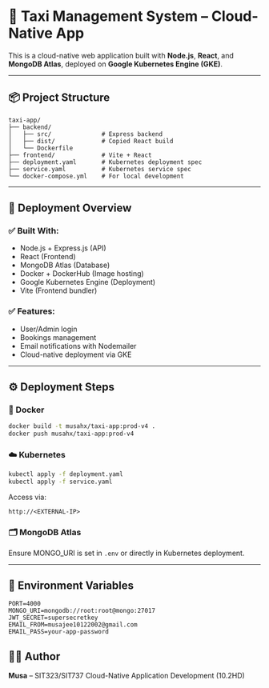 # 🚖 Taxi Management System – Cloud-Native App

This is a cloud-native web application built with **Node.js**, **React**, and **MongoDB Atlas**, deployed on **Google Kubernetes Engine (GKE)**.

---

## 📦 Project Structure

```
taxi-app/
├── backend/
│   ├── src/              # Express backend
│   ├── dist/             # Copied React build
│   └── Dockerfile
├── frontend/             # Vite + React
├── deployment.yaml       # Kubernetes deployment spec
├── service.yaml          # Kubernetes service spec
└── docker-compose.yml    # For local development
```

---

## 🚀 Deployment Overview

### ✅ Built With:
- Node.js + Express.js (API)
- React (Frontend)
- MongoDB Atlas (Database)
- Docker + DockerHub (Image hosting)
- Google Kubernetes Engine (Deployment)
- Vite (Frontend bundler)

### ✅ Features:
- User/Admin login
- Bookings management
- Email notifications with Nodemailer
- Cloud-native deployment via GKE

---

## ⚙️ Deployment Steps

### 🐳 Docker

```bash
docker build -t musahx/taxi-app:prod-v4 .
docker push musahx/taxi-app:prod-v4
```

### ☁️ Kubernetes

```bash
kubectl apply -f deployment.yaml
kubectl apply -f service.yaml
```

Access via:
```
http://<EXTERNAL-IP>
```

### 🗂 MongoDB Atlas

Ensure MONGO_URI is set in `.env` or directly in Kubernetes deployment.

---

## 📁 Environment Variables

```env
PORT=4000
MONGO_URI=mongodb://root:root@mongo:27017
JWT_SECRET=supersecretkey
EMAIL_FROM=musajee10122002@gmail.com
EMAIL_PASS=your-app-password
```


## 👨‍💻 Author

**Musa** – SIT323/SIT737 Cloud-Native Application Development (10.2HD)
